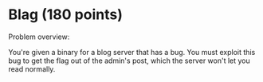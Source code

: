 # Blag (180 points)


Problem overview:

  You're given a binary for a blog server that has a bug. You must exploit this bug to get the flag out of the admin's post, which the server won't let you read normally.